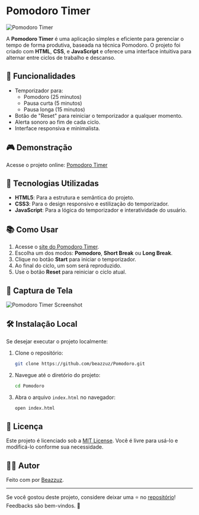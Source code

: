 # Pomodoro Timer

![Pomodoro Timer](https://img.shields.io/badge/Status-Completed-brightgreen)

A **Pomodoro Timer** é uma aplicação simples e eficiente para gerenciar o tempo de forma produtiva, baseada na técnica Pomodoro. O projeto foi criado com **HTML**, **CSS**, e **JavaScript** e oferece uma interface intuitiva para alternar entre ciclos de trabalho e descanso.

## 🔧 Funcionalidades
- Temporizador para:
  - Pomodoro (25 minutos)
  - Pausa curta (5 minutos)
  - Pausa longa (15 minutos)
- Botão de "Reset" para reiniciar o temporizador a qualquer momento.
- Alerta sonoro ao fim de cada ciclo.
- Interface responsiva e minimalista.

## 🎮 Demonstração
Acesse o projeto online:
[Pomodoro Timer](https://beazzuz.github.io/Pomodoro/)

## 🔨 Tecnologias Utilizadas
- **HTML5**: Para a estrutura e semântica do projeto.
- **CSS3**: Para o design responsivo e estilização do temporizador.
- **JavaScript**: Para a lógica do temporizador e interatividade do usuário.

## 📚 Como Usar
1. Acesse o [site do Pomodoro Timer](https://beazzuz.github.io/Pomodoro/).
2. Escolha um dos modos: **Pomodoro**, **Short Break** ou **Long Break**.
3. Clique no botão **Start** para iniciar o temporizador.
4. Ao final do ciclo, um som será reproduzido.
5. Use o botão **Reset** para reiniciar o ciclo atual.

## 🎨 Captura de Tela
![Pomodoro Timer Screenshot](https://via.placeholder.com/800x400?text=Captura+de+Tela+do+Pomodoro+Timer)

## 🛠️ Instalação Local
Se desejar executar o projeto localmente:

1. Clone o repositório:
   ```bash
   git clone https://github.com/beazzuz/Pomodoro.git
   ```

2. Navegue até o diretório do projeto:
   ```bash
   cd Pomodoro
   ```

3. Abra o arquivo `index.html` no navegador:
   ```bash
   open index.html
   ```

## 📝 Licença
Este projeto é licenciado sob a [MIT License](LICENSE). Você é livre para usá-lo e modificá-lo conforme sua necessidade.

## 👨‍💻 Autor
Feito com por [Beazzuz](https://github.com/beazzuz).

---

Se você gostou deste projeto, considere deixar uma ⭐ no [repositório](https://github.com/beazzuz/Pomodoro)! Feedbacks são bem-vindos. 🚀

